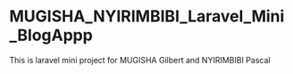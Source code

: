 # MUGISHA_NYIRIMBIBI_Laravel_Mini_BlogAppp
This is laravel mini project for MUGISHA Gilbert and NYIRIMBIBI Pascal
